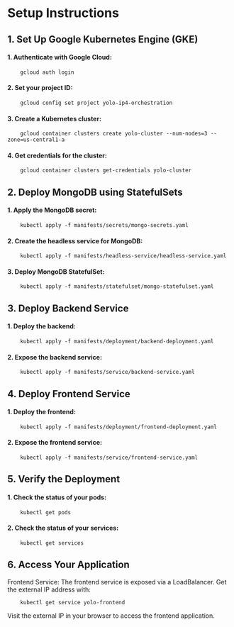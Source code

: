 # Setup Instructions
## 1. Set Up Google Kubernetes Engine (GKE)
#### 1. Authenticate with Google Cloud:

        gcloud auth login
#### 2. Set your project ID:

        gcloud config set project yolo-ip4-orchestration

#### 3. Create a Kubernetes cluster:

        gcloud container clusters create yolo-cluster --num-nodes=3 --zone=us-central1-a
#### 4. Get credentials for the cluster:

        gcloud container clusters get-credentials yolo-cluster

## 2. Deploy MongoDB using StatefulSets
#### 1. Apply the MongoDB secret:

        kubectl apply -f manifests/secrets/mongo-secrets.yaml
#### 2. Create the headless service for MongoDB:

        kubectl apply -f manifests/headless-service/headless-service.yaml
#### 3. Deploy MongoDB StatefulSet:

        kubectl apply -f manifests/statefulset/mongo-statefulset.yaml
## 3. Deploy Backend Service
#### 1. Deploy the backend:

        kubectl apply -f manifests/deployment/backend-deployment.yaml
#### 2. Expose the backend service:

        kubectl apply -f manifests/service/backend-service.yaml

## 4. Deploy Frontend Service
#### 1. Deploy the frontend:

        kubectl apply -f manifests/deployment/frontend-deployment.yaml
#### 2. Expose the frontend service:

        kubectl apply -f manifests/service/frontend-service.yaml

## 5. Verify the Deployment
#### 1. Check the status of your pods:

        kubectl get pods
#### 2. Check the status of your services:

        kubectl get services

## 6. Access Your Application
Frontend Service: The frontend service is exposed via a LoadBalancer. Get the external IP address with:

        kubectl get service yolo-frontend

Visit the external IP in your browser to access the frontend application.